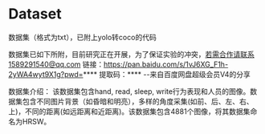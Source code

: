 # Dataset

数据集（格式为txt），已附上yolo转coco的代码

数据集已如下所附，目前研究正在开展，为了保证实验的冲突，若需合作请联系1589291540@qq.com
链接：https://pan.baidu.com/s/1vJ6XG_F1h-2yWA4wyt9X1g?pwd=**** 
提取码：****
--来自百度网盘超级会员V4的分享


数据集介绍：
该数据集包含hand, read, sleep, write行为表现和人员的图像。数据集包含不同图片背景（如昏暗和明亮），多样的角度采集(如前、后、左、右、上)，不同的距离(如远距离和近距离)。该数据集包含4881个图像，将其数据集命名为HRSW。
